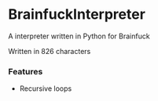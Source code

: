 BrainfuckInterpreter
====================

A interpreter written in Python for Brainfuck

Written in 826 characters

### Features
+ Recursive loops
